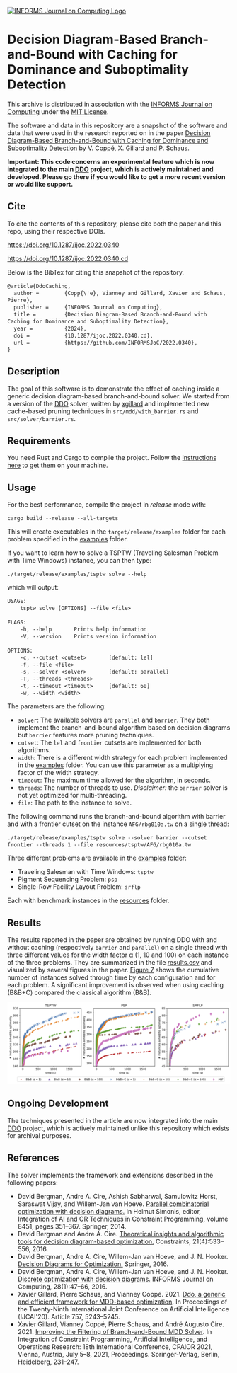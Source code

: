 [![INFORMS Journal on Computing Logo](https://INFORMSJoC.github.io/logos/INFORMS_Journal_on_Computing_Header.jpg)](https://pubsonline.informs.org/journal/ijoc)

# Decision Diagram-Based Branch-and-Bound with Caching for Dominance and Suboptimality Detection

This archive is distributed in association with the [INFORMS Journal on
Computing](https://pubsonline.informs.org/journal/ijoc) under the [MIT License](LICENSE).

The software and data in this repository are a snapshot of the software and data
that were used in the research reported on in the paper 
[Decision Diagram-Based Branch-and-Bound with Caching for Dominance and Suboptimality Detection](https://doi.org/10.1287/ijoc.2022.0340) by V. Coppé, X. Gillard and P. Schaus.

**Important: This code concerns an experimental feature which is now integrated to the main 
[DDO](https://github.com/xgillard/ddo) project, which is actively maintained and developed. Please go there if you would like to
get a more recent version or would like support.**

## Cite

To cite the contents of this repository, please cite both the paper and this repo, using their respective DOIs.

https://doi.org/10.1287/ijoc.2022.0340

https://doi.org/10.1287/ijoc.2022.0340.cd

Below is the BibTex for citing this snapshot of the repository.

```
@article{DdoCaching,
  author =        {Copp{\'e}, Vianney and Gillard, Xavier and Schaus, Pierre},
  publisher =     {INFORMS Journal on Computing},
  title =         {Decision Diagram-Based Branch-and-Bound with Caching for Dominance and Suboptimality Detection},
  year =          {2024},
  doi =           {10.1287/ijoc.2022.0340.cd},
  url =           {https://github.com/INFORMSJoC/2022.0340},
}  
```

## Description

The goal of this software is to demonstrate the effect of caching inside a generic decision diagram-based branch-and-bound solver.
We started from a version of the [DDO](https://github.com/xgillard/ddo) solver, written by [xgillard](https://github.com/xgillard) and implemented new cache-based pruning techniques in `src/mdd/with_barrier.rs` and `src/solver/barrier.rs`.

## Requirements

You need Rust and Cargo to compile the project.
Follow the [instructions here](https://doc.rust-lang.org/cargo/getting-started/installation.html) to get them on your machine.

## Usage

For the best performance, compile the project in *release* mode with:
```
cargo build --release --all-targets
```
This will create executables in the `target/release/examples` folder for each problem specified in the [examples](examples) folder.

If you want to learn how to solve a TSPTW (Traveling Salesman Problem with Time Windows) instance, you can then type:
```
./target/release/examples/tsptw solve --help
```
which will output:
```
USAGE:
    tsptw solve [OPTIONS] --file <file>

FLAGS:
    -h, --help       Prints help information
    -V, --version    Prints version information

OPTIONS:
    -c, --cutset <cutset>       [default: lel]
    -f, --file <file>          
    -s, --solver <solver>       [default: parallel]
    -T, --threads <threads>    
    -t, --timeout <timeout>     [default: 60]
    -w, --width <width> 
```

The parameters are the following:
- `solver`: The available solvers are `parallel` and `barrier`.
They both implement the branch-and-bound algorithm based on decision diagrams but `barrier` features more pruning techniques.
- `cutset`: The `lel` and `frontier` cutsets are implemented for both algorithms.
- `width`: There is a different width strategy for each problem implemented in the [examples](examples) folder. You can use this parameter as a multiplying factor of the width strategy.
- `timeout`: The maximum time allowed for the algorithm, in seconds.
- `threads`: The number of threads to use. *Disclaimer:* the `barrier` solver is not yet optimized for multi-threading.
- `file`: The path to the instance to solve.

The following command runs the branch-and-bound algorithm with barrier and with a frontier cutset on the instance `AFG/rbg010a.tw` on a single thread:
```
./target/release/examples/tsptw solve --solver barrier --cutset frontier --threads 1 --file resources/tsptw/AFG/rbg010a.tw
```

Three different problems are available in the [examples](examples) folder:
- Traveling Salesman with Time Windows: `tsptw`
- Pigment Sequencing Problem: `psp`
- Single-Row Facility Layout Problem: `srflp`

Each with benchmark instances in the [resources](resources) folder.

## Results

The results reported in the paper are obtained by running DDO with and without caching (respectively `barrier` and `parallel`) on a single thread with three different values for the width factor &alpha; (1, 10 and 100) on each instance of the three problems.
They are summarized in the file [results.csv](results/results.csv) and visualized by several figures in the paper.
[Figure 7](results/results.png) shows the cumulative number of instances solved through time by each configuration and for each problem.
A significant improvement is observed when using caching (B&B+C) compared the classical algorithm (B&B).

![Figure 7](results/results.png)

## Ongoing Development

The techniques presented in the article are now integrated into the main [DDO](https://github.com/xgillard/ddo) project, which is actively maintained unlike this repository which exists for archival purposes.

## References

The solver implements the framework and extensions described in the following papers:
+   David Bergman, Andre A. Cire, Ashish Sabharwal, Samulowitz Horst, Saraswat Vijay, and Willem-Jan van Hoeve. [Parallel combinatorial optimization with decision diagrams.](https://link.springer.com/chapter/10.1007/978-3-319-07046-9_25) In Helmut Simonis, editor, Integration of AI and OR Techniques in Constraint Programming, volume 8451, pages 351–367. Springer, 2014.
+   David Bergman and Andre A. Cire. [Theoretical insights and algorithmic tools for decision diagram-based optimization.](https://link.springer.com/article/10.1007/s10601-016-9239-9) Constraints, 21(4):533–556, 2016.
+   David Bergman, Andre A. Cire, Willem-Jan van Hoeve, and J. N. Hooker. [Decision Diagrams for Optimization.](https://link.springer.com/book/10.1007%2F978-3-319-42849-9) Springer, 2016.
+   David Bergman, Andre A. Cire, Willem-Jan van Hoeve, and J. N. Hooker. [Discrete optimization with decision diagrams.](https://pubsonline.informs.org/doi/abs/10.1287/ijoc.2015.0648) INFORMS Journal on Computing, 28(1):47–66, 2016.
+   Xavier Gillard, Pierre Schaus, and Vianney Coppé. 2021. [Ddo, a generic and efficient framework for MDD-based optimization](https://www.ijcai.org/proceedings/2020/757). In Proceedings of the Twenty-Ninth International Joint Conference on Artificial Intelligence (IJCAI'20). Article 757, 5243–5245.
+   Xavier Gillard, Vianney Coppé, Pierre Schaus, and André Augusto Cire. 2021. [Improving the Filtering of Branch-and-Bound MDD Solver](https://link.springer.com/chapter/10.1007/978-3-030-78230-6_15). In Integration of Constraint Programming, Artificial Intelligence, and Operations Research: 18th International Conference, CPAIOR 2021, Vienna, Austria, July 5–8, 2021, Proceedings. Springer-Verlag, Berlin, Heidelberg, 231–247.
